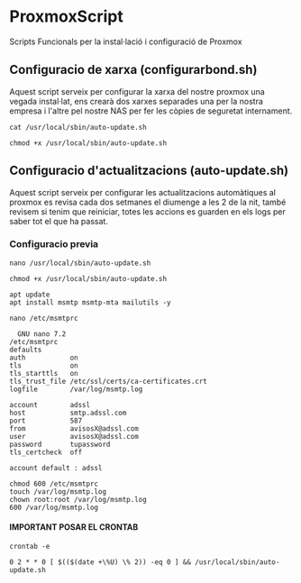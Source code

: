 # ProxmoxScript
Scripts Funcionals per la instal·lació i configuració de Proxmox

## Configuracio de xarxa (configurarbond.sh)
Aquest script serveix per configurar la xarxa del nostre proxmox una vegada instal·lat, ens crearà dos xarxes separades una per la nostra empresa i l'altre pel nostre NAS per fer les còpies de seguretat internament.
```
cat /usr/local/sbin/auto-update.sh
```
```
chmod +x /usr/local/sbin/auto-update.sh
```
## Configuracio d'actualitzacions (auto-update.sh)
Aquest script serveix per configurar les actualitzacions automàtiques al proxmox es revisa cada dos setmanes el diumenge a les 2 de la nit, també revisem si tenim que reiniciar, totes les accions es guarden en els logs per saber tot el que ha passat.

### Configuracio previa
```
nano /usr/local/sbin/auto-update.sh
```
```
chmod +x /usr/local/sbin/auto-update.sh
```
```
apt update
apt install msmtp msmtp-mta mailutils -y
```
```
nano /etc/msmtprc
```
```
  GNU nano 7.2                                                                 /etc/msmtprc                                                                          
defaults
auth           on
tls            on
tls_starttls   on
tls_trust_file /etc/ssl/certs/ca-certificates.crt
logfile        /var/log/msmtp.log

account        adssl
host           smtp.adssl.com
port           587
from           avisosX@adssl.com
user           avisosX@adssl.com
password       tupassword
tls_certcheck  off

account default : adssl
```
```
chmod 600 /etc/msmtprc
touch /var/log/msmtp.log
chown root:root /var/log/msmtp.log
600 /var/log/msmtp.log
```

#### IMPORTANT POSAR EL CRONTAB
```
crontab -e
```
```
0 2 * * 0 [ $(($(date +\%U) \% 2)) -eq 0 ] && /usr/local/sbin/auto-update.sh
```
